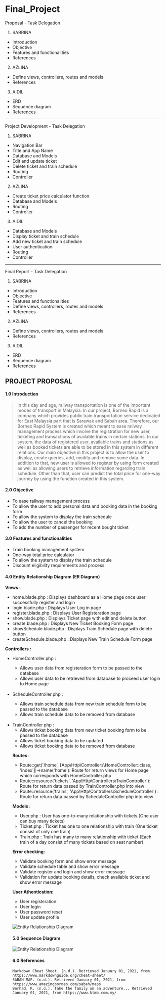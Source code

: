 # Final_Project

Proposal - Task Delegation

1. SABRINA

- Introduction
- Objective
- Features and functionalities
- References

2. AZLINA

- Define views, controllers, routes and models
- References

3. AIDIL

- ERD
- Sequence diagram
- References

---

Project Development - Task Delegation

1. SABRINA

- Navigation Bar
- Title and App Name
- Database and Models
- Edit and update ticket
- Delete ticket and train schedule
- Routing
- Controller

2. AZLINA

- Create ticket price calculator function
- Database and Models
- Routing
- Controller

3. AIDIL

- Database and Models
- Display ticket and train schedule
- Add new ticket and train schedule
- User authentication
- Routing
- Controller

---

Final Report - Task Delegation

1. SABRINA

- Introduction
- Objective
- Features and functionalities
- Define views, controllers, routes and models
- References

2. AZLINA

- Define views, controllers, routes and models
- References

3. AIDIL

- ERD
- Sequence diagram
- References

## PROJECT PROPOSAL

#### 1.0 Introduction

> In this day and age, railway transportation is one of the important modes of transport in Malaysia. In our project, Borneo Rapid is a company which provides public train transportation service dedicated for East Malaysia part that is Sarawak and Sabah area. Therefore, our Borneo Rapid System is created which meant to ease railway management process which involve the registration for new user, ticketing and transactions of available trains in certain stations. In our system, the data of registered user, available trains and stations as well as booked tickets are able to be stored in this system in different relations. Our main objective in this project is to allow the user to display, create queries, add, modify and remove some data. In addition to that, new user is allowed to register by using form created as well as allowing users to retrieve information regarding train schedule. Other than that, user can predict the total price for one-way journey by using the function created in this system.

#### 2.0 Objective

   <ul>
   <li>To ease railway management process</li>
   <li>To allow the user to add personal data and booking data in the booking form</li>
   <li>To allow the system to display the train schedule</li>
   <li>To allow the user to cancel the booking</li>
   <li>To add the number of passenger for recent bought ticket</li>
   </ul>

#### 3.0 Features and functionalities

   <ul>
   <li>Train booking management system</li>
   <li>One-way total price calculator</li>
   <li>To allow the system to display the train schedule</li>
   <li>Discount eligibility requirements and process</li>
   </ul>
   
#### 4.0 Entity Relationship Diagram (ER Diagram)

**Views :**

   <ul>
   <li>home.blade.php : Displays dashboard as a Home page once user successfully register and login</li>
   <li>login.blade.php : Displays User Log in page</li>
   <li>register.blade.php : Displays User Registeration page</li>
   <li>show.blade.php : Displays Ticket page with edit and delete button</li>
   <li>create.blade.php : Displays New Ticket Booking Form page</li>
   <li>showSchedule.blade.php : Displays Train Schedule page with delete button</li>
   <li>createSchedule.blade.php : Displays New Train Schedule Form page</li>
   </ul>

**Controllers :**

   <ul>
   <li> HomeController.php :</li>
   <ul>
   <li> Allows user data from registeration form to be passed to the database</li>
   <li> Allows user data to be retrieved from database to proceed user login to Home page
   </ul>
   </li>
   <br>
   <li> ScheduleController.php : </li>
   <ul> 
   <li> Allows train schedule data from new train schedule form to be passed to the database</li>
   <li> Allows train schedule data to be removed from database
   </ul>
   </li>
   <br>
   <li> TrainController.php :
   <ul>
   <li> Allows ticket booking data from new ticket booking form to be passed to the database</li>
   <li> Allows ticket booking data to be updated</li>
   <li> Allows ticket booking data to be removed from database
   </ul>
   </li>

**Routes :**

   <ul>
   <li>Route::get('/home', [App\Http\Controllers\HomeController::class, 'index'])->name('home'): Route for return views for Home page which corresponds with HomeController.php</li>
   <li>Route::resource('tickets', 'App\Http\Controllers\TrainController'): Route for return data passed by TrainController.php into view</li>
   <li>Route::resource('trains', 'App\Http\Controllers\ScheduleController') : Route for return data passed by ScheduleController.php into view</li>
   </ul>
   
**Models :**

   <ul>
   <li> User.php : User has one-to-many relationship with tickets (One user can buy many tickets)</li>
   <li> Ticket.php : Ticket has one to one relationship with train (One ticket consist of only one train)</li>
   <li> Train.php : Train has many to many relationship with ticket (Each train of a day consist of many tickets based on seat number).
   </ul>
	   
**Error checking:**
   <ul>
   <li> Validate booking form and show error message</li>
   <li> Validate schedule table and show error message</li>
   <li> Validate register and login and show error message</li>
   <li> Validation for update booking details, check available ticket and show error message</li>
   </ul>

**User Athentication:**

   <ul>
   <li> User registeration
   <li> User login
   <li> User password reset
   <li> User update profile
   </ul>
   
![Entity Relationship Diagram](/resources/ERD.png)

#### 5.0 Sequence Diagram

![Entity Relationship Diagram](/resources/SD.jpg)

#### 6.0 References

    Markdown Cheat Sheet. (n.d.). Retrieved January 01, 2021, from https://www.markdownguide.org/cheat-sheet/
    SABAH MAP. (n.d.). Retrieved January 01, 2021, from https://www.amazingborneo.com/sabah/maps
    Berhad, K. (n.d.). Take the family on an adventure... Retrieved January 01, 2021, from https://www.ktmb.com.my/
